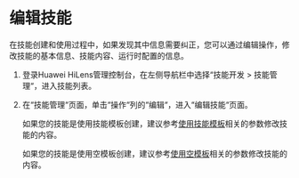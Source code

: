 # 编辑技能<a name="hilens_02_0030"></a>

在技能创建和使用过程中，如果发现其中信息需要纠正，您可以通过编辑操作，修改技能的基本信息、技能内容、运行时配置的信息。

1.  登录Huawei HiLens管理控制台，在左侧导航栏中选择“技能开发 \> 技能管理“，进入技能列表。
2.  在“技能管理“页面，单击“操作“列的“编辑“，进入“编辑技能“页面。

    如果您的技能是使用技能模板创建，建议参考[使用技能模板](使用技能模板.md)相关的参数修改技能的内容。

    如果您的技能是使用空模板创建，建议参考[使用空模板](使用空模板.md)相关的参数修改技能的内容。


